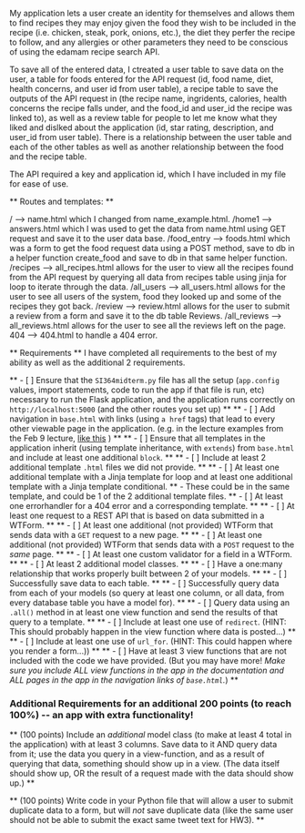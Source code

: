 My application lets a user create an identity for themselves and allows them to find recipes they may enjoy given the food they wish to be included in the recipe (i.e. chicken, steak, pork, onions, etc.), the diet they perfer the recipe to follow, and any allergies or other parameters they need to be conscious of using the edamam recipe search API.

To save all of the entered data, I ctreated a user table to save data on the user, a table for foods entered for the API request (id, food name, diet, health concerns, and user id from user table), a recipe table to save the outputs of the API request in (the recipe name, ingridents, calories, health concerns the recipe falls under, and the food_id and user_id the recipe was linked to), as well as a review table for people to let me know what they liked and dislked about the application (id, star rating, description, and user_id from user table).  There is a relationship between the user table and each of the other tables as well as another relationship between the food and the recipe table.

The API required a key and application id, which I have included in my file for ease of use.

** Routes and templates: **

/ --> name.html which I changed from name_example.html.
/home1 --> answers.html which I was used to get the data from name.html using GET request and save it to the user data base.
/food_entry --> foods.html which was a form to get the food request data using a POST method, save to db in a helper function create_food and save to db in that same helper function.
/recipes --> all_recipes.html allows for the user to view all the recipes found from the API request by querying all data from recipes table using jinja for loop to iterate through the data.
/all_users --> all_users.html allows for the user to see all users of the system, food they looked up and some of the recipes they got back.
/review --> review.html allows for the user to submit a review from a form and save it to the db table Reviews.
/all_reviews --> all_reviews.html allows for the user to see all the reviews left on the page.
404 --> 404.html to handle a 404 error.

** Requirements **
I have completed all requirements to the best of my ability as well as the additional 2 requirements.

** - [ ] Ensure that the `SI364midterm.py` file has all the setup (`app.config` values, import statements, code to run the app if that file is run, etc) necessary to run the Flask application, and the application runs correctly on `http://localhost:5000` (and the other routes you set up) **
** - [ ] Add navigation in `base.html` with links (using `a href` tags) that lead to every other viewable page in the application. (e.g. in the lecture examples from the Feb 9 lecture, [like this](https://www.dropbox.com/s/hjcls4cfdkqwy84/Screenshot%202018-02-15%2013.26.32.png?dl=0) ) **
** - [ ] Ensure that all templates in the application inherit (using template inheritance, with `extends`) from `base.html` and include at least one additional `block`. **
** - [ ] Include at least 2 additional template `.html` files we did not provide. **
** - [ ] At least one additional template with a Jinja template for loop and at least one additional template with a Jinja template conditional. **
    - These could be in the same template, and could be 1 of the 2 additional template files.
** - [ ] At least one errorhandler for a 404 error and a corresponding template. **
** - [ ] At least one request to a REST API that is based on data submitted in a WTForm. **
** - [ ] At least one additional (not provided) WTForm that sends data with a `GET` request to a new page. **
** - [ ] At least one additional (not provided) WTForm that sends data with a `POST` request to the *same* page. **
** - [ ] At least one custom validator for a field in a WTForm. **
** - [ ] At least 2 additional model classes. **
** - [ ] Have a one:many relationship that works properly built between 2 of your models. **
** - [ ] Successfully save data to each table. **
** - [ ] Successfully query data from each of your models (so query at least one column, or all data, from every database table you have a model for). **
** - [ ] Query data using an `.all()` method in at least one view function and send the results of that query to a template. **
** - [ ] Include at least one use of `redirect`. (HINT: This should probably happen in the view function where data is posted...) **
** - [ ] Include at least one use of `url_for`. (HINT: This could happen where you render a form...)) **
** - [ ] Have at least 3 view functions that are not included with the code we have provided. (But you may have more! *Make sure you include ALL view functions in the app in the documentation and ALL pages in the app in the navigation links of `base.html`.*) **

### Additional Requirements for an additional 200 points (to reach 100%) -- an app with extra functionality!

** (100 points) Include an *additional* model class (to make at least 4 total in the application) with at least 3 columns. Save data to it AND query data from it; use the data you query in a view-function, and as a result of querying that data, something should show up in a view. (The data itself should show up, OR the result of a request made with the data should show up.) **

** (100 points) Write code in your Python file that will allow a user to submit duplicate data to a form, but will *not* save duplicate data (like the same user should not be able to submit the exact same tweet text for HW3). **